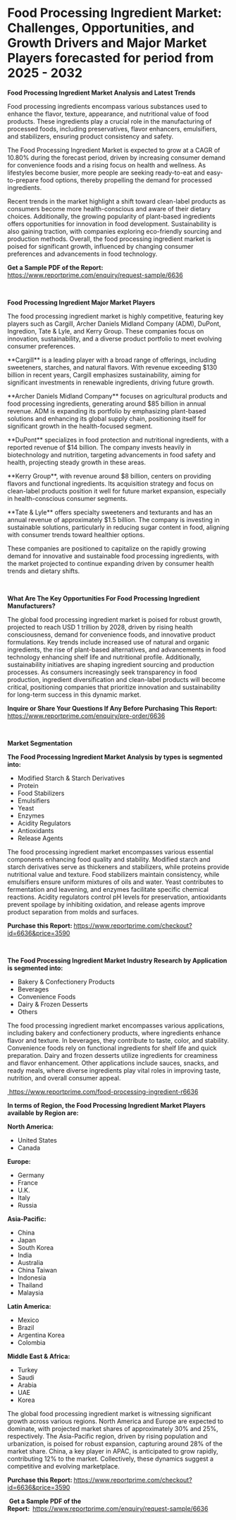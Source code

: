 <p><h1>Food Processing Ingredient Market: Challenges, Opportunities, and Growth Drivers and Major Market Players forecasted for period from 2025 - 2032</h1></p><p><strong>Food Processing Ingredient Market Analysis and Latest Trends</strong></p>
<p><p>Food processing ingredients encompass various substances used to enhance the flavor, texture, appearance, and nutritional value of food products. These ingredients play a crucial role in the manufacturing of processed foods, including preservatives, flavor enhancers, emulsifiers, and stabilizers, ensuring product consistency and safety.</p><p>The Food Processing Ingredient Market is expected to grow at a CAGR of 10.80% during the forecast period, driven by increasing consumer demand for convenience foods and a rising focus on health and wellness. As lifestyles become busier, more people are seeking ready-to-eat and easy-to-prepare food options, thereby propelling the demand for processed ingredients. </p><p>Recent trends in the market highlight a shift toward clean-label products as consumers become more health-conscious and aware of their dietary choices. Additionally, the growing popularity of plant-based ingredients offers opportunities for innovation in food development. Sustainability is also gaining traction, with companies exploring eco-friendly sourcing and production methods. Overall, the food processing ingredient market is poised for significant growth, influenced by changing consumer preferences and advancements in food technology.</p></p>
<p><strong>Get a Sample PDF of the Report:&nbsp;</strong> <a href="https://www.reportprime.com/enquiry/request-sample/6636?utm_campaign=4531&utm_medium=2&utm_source=Github&utm_content=ia&utm_term=16052025&utm_id=food-processing-ingredient">https://www.reportprime.com/enquiry/request-sample/6636</a></p>
<p>&nbsp;</p>
<p><strong>Food Processing Ingredient Major Market Players</strong></p>
<p><p>The food processing ingredient market is highly competitive, featuring key players such as Cargill, Archer Daniels Midland Company (ADM), DuPont, Ingredion, Tate & Lyle, and Kerry Group. These companies focus on innovation, sustainability, and a diverse product portfolio to meet evolving consumer preferences.</p><p>**Cargill** is a leading player with a broad range of offerings, including sweeteners, starches, and natural flavors. With revenue exceeding $130 billion in recent years, Cargill emphasizes sustainability, aiming for significant investments in renewable ingredients, driving future growth.</p><p>**Archer Daniels Midland Company** focuses on agricultural products and food processing ingredients, generating around $85 billion in annual revenue. ADM is expanding its portfolio by emphasizing plant-based solutions and enhancing its global supply chain, positioning itself for significant growth in the health-focused segment.</p><p>**DuPont** specializes in food protection and nutritional ingredients, with a reported revenue of $14 billion. The company invests heavily in biotechnology and nutrition, targeting advancements in food safety and health, projecting steady growth in these areas.</p><p>**Kerry Group**, with revenue around $8 billion, centers on providing flavors and functional ingredients. Its acquisition strategy and focus on clean-label products position it well for future market expansion, especially in health-conscious consumer segments.</p><p>**Tate & Lyle** offers specialty sweeteners and texturants and has an annual revenue of approximately $1.5 billion. The company is investing in sustainable solutions, particularly in reducing sugar content in food, aligning with consumer trends toward healthier options.</p><p>These companies are positioned to capitalize on the rapidly growing demand for innovative and sustainable food processing ingredients, with the market projected to continue expanding driven by consumer health trends and dietary shifts.</p></p>
<p>&nbsp;</p>
<p><strong>What Are The Key Opportunities For Food Processing Ingredient Manufacturers?</strong></p>
<p><p>The global food processing ingredient market is poised for robust growth, projected to reach USD 1 trillion by 2028, driven by rising health consciousness, demand for convenience foods, and innovative product formulations. Key trends include increased use of natural and organic ingredients, the rise of plant-based alternatives, and advancements in food technology enhancing shelf life and nutritional profile. Additionally, sustainability initiatives are shaping ingredient sourcing and production processes. As consumers increasingly seek transparency in food production, ingredient diversification and clean-label products will become critical, positioning companies that prioritize innovation and sustainability for long-term success in this dynamic market.</p></p>
<p><strong>Inquire or Share Your Questions If Any Before Purchasing This Report:</strong> <a href="https://www.reportprime.com/enquiry/pre-order/6636?utm_campaign=4531&utm_medium=2&utm_source=Github&utm_content=ia&utm_term=16052025&utm_id=food-processing-ingredient">https://www.reportprime.com/enquiry/pre-order/6636</a></p>
<p>&nbsp;</p>
<p><strong>Market Segmentation</strong></p>
<p><strong>The Food Processing Ingredient Market Analysis by types is segmented into:</strong></p>
<p><ul><li>Modified Starch & Starch Derivatives</li><li>Protein</li><li>Food Stabilizers</li><li>Emulsifiers</li><li>Yeast</li><li>Enzymes</li><li>Acidity Regulators</li><li>Antioxidants</li><li>Release Agents</li></ul></p>
<p><p>The food processing ingredient market encompasses various essential components enhancing food quality and stability. Modified starch and starch derivatives serve as thickeners and stabilizers, while proteins provide nutritional value and texture. Food stabilizers maintain consistency, while emulsifiers ensure uniform mixtures of oils and water. Yeast contributes to fermentation and leavening, and enzymes facilitate specific chemical reactions. Acidity regulators control pH levels for preservation, antioxidants prevent spoilage by inhibiting oxidation, and release agents improve product separation from molds and surfaces.</p></p>
<p><strong>Purchase this Report:&nbsp;</strong><a href="https://www.reportprime.com/checkout?id=6636&price=3590&utm_campaign=4531&utm_medium=2&utm_source=Github&utm_content=ia&utm_term=16052025&utm_id=food-processing-ingredient">https://www.reportprime.com/checkout?id=6636&price=3590</a></p>
<p>&nbsp;</p>
<p><strong>The Food Processing Ingredient Market Industry Research by Application is segmented into:</strong></p>
<p><ul><li>Bakery & Confectionery Products</li><li>Beverages</li><li>Convenience Foods</li><li>Dairy & Frozen Desserts</li><li>Others</li></ul></p>
<p><p>The food processing ingredient market encompasses various applications, including bakery and confectionery products, where ingredients enhance flavor and texture. In beverages, they contribute to taste, color, and stability. Convenience foods rely on functional ingredients for shelf life and quick preparation. Dairy and frozen desserts utilize ingredients for creaminess and flavor enhancement. Other applications include sauces, snacks, and ready meals, where diverse ingredients play vital roles in improving taste, nutrition, and overall consumer appeal.</p></p>
<p><a href="https://www.reportprime.com/food-processing-ingredient-r6636?utm_campaign=4531&utm_medium=2&utm_source=Github&utm_content=ia&utm_term=16052025&utm_id=food-processing-ingredient">&nbsp;https://www.reportprime.com/food-processing-ingredient-r6636</a></p>
<p><strong>In terms of Region, the Food Processing Ingredient Market Players available by Region are:</strong></p>
<p>
    <p> <strong> North America: </strong>
        <ul>
            <li>United States</li>
            <li>Canada</li>
        </ul>
        </p> 
    <p> <strong> Europe: </strong>
        <ul>
            <li>Germany</li>
            <li>France</li>
            <li>U.K.</li>
            <li>Italy</li>
            <li>Russia</li>
        </ul>
        </p> 
    <p> <strong> Asia-Pacific: </strong>
        <ul>
            <li>China</li>
            <li>Japan</li>
            <li>South Korea</li>
            <li>India</li>
            <li>Australia</li>
            <li>China Taiwan</li>
            <li>Indonesia</li>
            <li>Thailand</li>
            <li>Malaysia</li>
        </ul>
        </p> 
    <p> <strong> Latin America: </strong>
        <ul>
            <li>Mexico</li>
            <li>Brazil</li>
            <li>Argentina Korea</li>
            <li>Colombia</li>
        </ul>
        </p> 
    <p> <strong> Middle East & Africa: </strong>
        <ul>
            <li>Turkey</li>
            <li>Saudi</li>
            <li>Arabia</li>
            <li>UAE</li>
            <li>Korea</li>
        </ul>
    </p>
    </p>
<p><p>The global food processing ingredient market is witnessing significant growth across various regions. North America and Europe are expected to dominate, with projected market shares of approximately 30% and 25%, respectively. The Asia-Pacific region, driven by rising population and urbanization, is poised for robust expansion, capturing around 28% of the market share. China, a key player in APAC, is anticipated to grow rapidly, contributing 12% to the market. Collectively, these dynamics suggest a competitive and evolving marketplace.</p></p>
<p><strong>Purchase this Report: </strong><a href="https://www.reportprime.com/checkout?id=6636&price=3590&utm_campaign=4531&utm_medium=2&utm_source=Github&utm_content=ia&utm_term=16052025&utm_id=food-processing-ingredient">https://www.reportprime.com/checkout?id=6636&price=3590</a></p>
<p>&nbsp;<strong>Get a Sample PDF of the Report:&nbsp;&nbsp;</strong><a href="https://www.reportprime.com/enquiry/request-sample/6636?utm_campaign=4531&utm_medium=2&utm_source=Github&utm_content=ia&utm_term=16052025&utm_id=food-processing-ingredient">https://www.reportprime.com/enquiry/request-sample/6636</a></p>
<p><strong></strong></p>
<p><p></p><p></p><p></p></p>